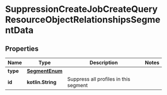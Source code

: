 
# SuppressionCreateJobCreateQueryResourceObjectRelationshipsSegmentData

## Properties
| Name | Type | Description | Notes |
| ------------ | ------------- | ------------- | ------------- |
| **type** | [**SegmentEnum**](SegmentEnum.md) |  |  |
| **id** | **kotlin.String** | Suppress all profiles in this segment |  |



